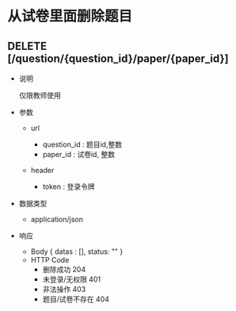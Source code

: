 #  从试卷里面删除题目

## DELETE [/question/{question_id}/paper/{paper_id}]
+ 说明

  仅限教师使用

+ 参数
   + url
     + question_id : 题目id,整数
     + paper_id : 试卷id, 整数

   + header
     + token : 登录令牌

+ 数据类型
  + application/json

+ 响应
  + Body
        {
          datas : [],
          status: ""
        }
  + HTTP Code
    + 删除成功 204
    + 未登录/无权限 401
    + 非法操作 403
    + 题目/试卷不存在 404
